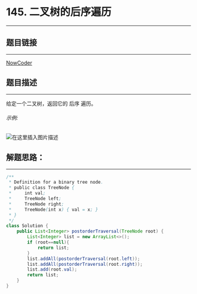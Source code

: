 
# 145. 二叉树的后序遍历
---
## 题目链接
---
<a href="https://leetcode-cn.com/problems/binary-tree-postorder-traversal/">NowCoder</a>

## 题目描述
---
给定一个二叉树，返回它的 后序 遍历。

###### 示例:

![在这里插入图片描述](https://img-blog.csdnimg.cn/20200331205237119.png)


## 解题思路：
---

```java
/**
 * Definition for a binary tree node.
 * public class TreeNode {
 *     int val;
 *     TreeNode left;
 *     TreeNode right;
 *     TreeNode(int x) { val = x; }
 * }
 */
class Solution {
    public List<Integer> postorderTraversal(TreeNode root) {
        List<Integer> list = new ArrayList<>();
        if (root==null){
            return list;
        }
        list.addAll(postorderTraversal(root.left));
        list.addAll(postorderTraversal(root.right));
        list.add(root.val);
        return list;
    }
}
```

